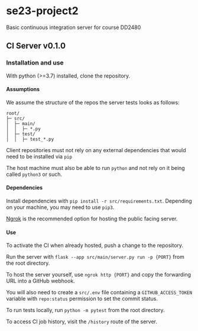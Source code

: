 # se23-project2
Basic continuous integration server for course DD2480

## CI Server v0.1.0

### Installation and use

With python (>=3.7) installed, clone the repository. 

#### Assumptions

We assume the structure of the repos the server tests looks as follows:

```
root/
├─ src/
│  ├─ main/
│  │  ├─ *.py
│  ├─ test/
│  │  ├─ test_*.py
```

Client repositories must not rely on any external dependencies that would need to be installed via `pip`

The host machine must also be able to run `python` and not rely on it being called `python3` or such.

#### Dependencies

Install dependencies with `pip install -r src/requirements.txt`.
Depending on your machine, you may need to use `pip3`.

[Ngrok](https://ngrok.com/) is the recommended option for hosting the public facing server.

#### Use

To activate the CI when already hosted, push a change to the repository.

Run the server with `flask --app src/main/server.py run -p {PORT}` from the root directory.

To host the server yourself, use `ngrok http {PORT}` and copy the forwarding URL into a GitHub webhook.

You will also need to create a `src/.env` file containing a `GITHUB_ACCESS_TOKEN` variable with `repo:status` permission to set the commit status.

To run tests locally, run `python -m pytest` from the root directory.

To access CI job history, visit the `/history` route of the server.
